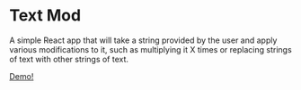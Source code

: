 # Text Mod

A simple React app that will take a string provided by the user and apply various modifications to it, such as multiplying it X times or replacing strings of text with other strings of text.

[Demo!](https://harlantr.github.io/text-mod/)
